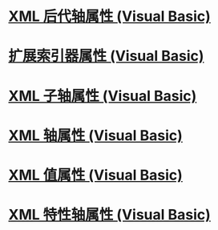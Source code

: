 # [XML 后代轴属性 (Visual Basic)](xml-descendant-axis-property.md)
# [扩展索引器属性 (Visual Basic)](extension-indexer-property.md)
# [XML 子轴属性 (Visual Basic)](xml-child-axis-property.md)
# [XML 轴属性 (Visual Basic)](xml-axis-properties.md)
# [XML 值属性 (Visual Basic)](xml-value-property.md)
# [XML 特性轴属性 (Visual Basic)](xml-attribute-axis-property.md)

